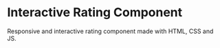 # Interactive Rating Component
 Responsive and interactive rating component made with HTML, CSS and JS.
